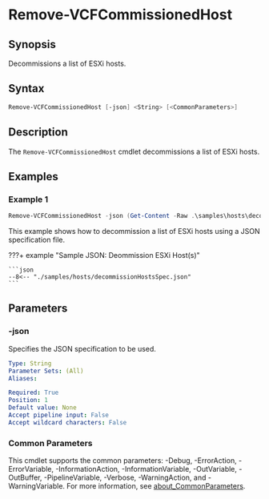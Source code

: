 # Remove-VCFCommissionedHost

## Synopsis

Decommissions a list of ESXi hosts.

## Syntax

```powershell
Remove-VCFCommissionedHost [-json] <String> [<CommonParameters>]
```

## Description

The `Remove-VCFCommissionedHost` cmdlet decommissions a list of ESXi hosts.

## Examples

### Example 1

```powershell
Remove-VCFCommissionedHost -json (Get-Content -Raw .\samples\hosts\decommissionHostsSpec.json)
```

This example shows how to decommission a list of ESXi hosts using a JSON specification file.

???+ example "Sample JSON: Deommission ESXi Host(s)"

    ```json
    --8<-- "./samples/hosts/decommissionHostsSpec.json"
    ```

## Parameters

### -json

Specifies the JSON specification to be used.

```yaml
Type: String
Parameter Sets: (All)
Aliases:

Required: True
Position: 1
Default value: None
Accept pipeline input: False
Accept wildcard characters: False
```

### Common Parameters

This cmdlet supports the common parameters: -Debug, -ErrorAction, -ErrorVariable, -InformationAction, -InformationVariable, -OutVariable, -OutBuffer, -PipelineVariable, -Verbose, -WarningAction, and -WarningVariable. For more information, see [about_CommonParameters](http://go.microsoft.com/fwlink/?LinkID=113216).
